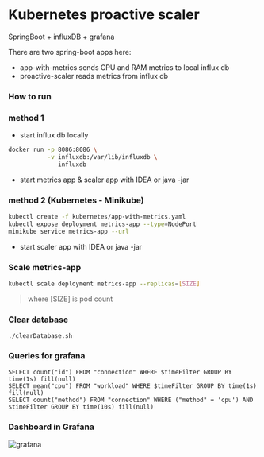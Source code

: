 # Kubernetes proactive scaler
SpringBoot + influxDB + grafana

There are two spring-boot apps here:
* app-with-metrics
    sends CPU and RAM metrics to local influx db
* proactive-scaler
    reads metrics from influx db 

### How to run
### method 1

* start influx db locally
```bash
docker run -p 8086:8086 \
           -v influxdb:/var/lib/influxdb \
              influxdb
```

* start metrics app & scaler app with IDEA or java -jar

### method 2 (Kubernetes - Minikube)
```bash
kubectl create -f kubernetes/app-with-metrics.yaml
kubectl expose deployment metrics-app --type=NodePort
minikube service metrics-app --url
```

* start scaler app with IDEA or java -jar

### Scale metrics-app
```bash
kubectl scale deployment metrics-app --replicas=[SIZE]
```
> where [SIZE] is pod count

### Clear database
```
./clearDatabase.sh

```

### Queries for grafana
```
SELECT count("id") FROM "connection" WHERE $timeFilter GROUP BY time(1s) fill(null)
SELECT mean("cpu") FROM "workload" WHERE $timeFilter GROUP BY time(1s) fill(null)
SELECT count("method") FROM "connection" WHERE ("method" = 'cpu') AND $timeFilter GROUP BY time(10s) fill(null)
```

<h3>Dashboard in Grafana</h3>
<img src="https://pp.vk.me/c638331/v638331767/bfd6/CCIxqKysD8U.jpg" alt="grafana" />

